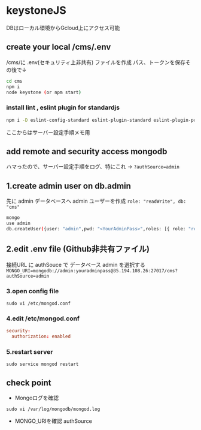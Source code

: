 # keystoneJS

DBはローカル環境からGcloud上にアクセス可能


## create your local /cms/.env

/cms/に .env(セキュリティ上非共有) ファイルを作成
パス、トークンを保存その後で↓

```sh
cd cms
npm i
node keystone (or npm start)
```

### install lint , eslint plugin for standardjs

```sh
npm i -D eslint-config-standard eslint-plugin-standard eslint-plugin-promise
```

ここからはサーバー設定手順メモ用

## add remote and security access mongodb

ハマったので、サーバー設定手順をログ、特にこれ → `?authSource=admin`

## 1.create admin user  on db.admin

先に admin データベースへ admin ユーザーを作成
`role: "readWrite", db: "cms"`

```sh
mongo
use admin
db.createUser({user: "admin",pwd: "<YourAdminPass>",roles: [{ role: "readWrite", db: "cms" }]})
```

## 2.edit .env file (Github非共有ファイル)

接続URL に authSouce で データベース admin を選択する
`MONGO_URI=mongodb://admin:youradminpass@35.194.108.26:27017/cms?authSource=admin`

### 3.open config file

`sudo vi /etc/mongod.conf`

### 4.edit /etc/mongod.conf

```conf
security:
  authorization: enabled
```

### 5.restart server

`sudo service mongod restart`

## check point

- Mongoログを確認

`sudo vi /var/log/mongodb/mongod.log`

- MONGO_URIを確認 authSource
